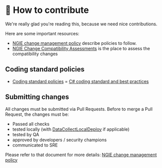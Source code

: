 # 🤝 How to contribute

We're really glad you're reading this, because we need nice contributions.

Here are some important resources:

  * [NGIE change management policy](https://teamipsos.atlassian.net/wiki/spaces/AskiaDev/pages/1850376195/NGIE+change+management+policy) describe policies to follow.
  * [NGIE Change Compatibility Assessments](https://teamipsos.atlassian.net/wiki/spaces/AskiaDev/pages/1964670992/NGIE+Change+Compatibility+Assessments) is the place to assess the compatibility changes

## Coding standard policies

  * [Coding standard policies](https://teamipsos.atlassian.net/wiki/spaces/AskiaDev/pages/1995866113/Coding+standards+policies)
  = [C# coding standard and best practices](https://teamipsos.atlassian.net/l/cp/6EhZmEFt)

## Submitting changes

All changes must be submitted via Pull Requests.
Before to merge a Pull Request, the changes must be:
- Passed all checks
- tested locally (with [DataCollectLocalDeploy](https://github.com/Askia/DataCollectLocalDeploy) if applicable)
- tested by QA
- approved by developers / security champions
- communicated to SRE

Please refer to that document for more details: [NGIE change management policy](https://teamipsos.atlassian.net/wiki/spaces/AskiaDev/pages/1850376195/NGIE+change+management+policy)
